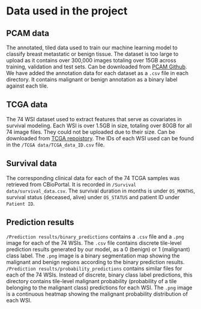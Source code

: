 # Data used in the project

## PCAM data
The annotated, tiled data used to train our machine learning model to classify breast metastatic or benign tissue. The dataset is too large to upload as it contains over 300,000 images totaling over 15GB across training, validation and test sets. Can be downloaded from [PCAM Github](https://github.com/basveeling/pcam). We have added the annotation data for each dataset as a `.csv` file in each directory. It contains malignant or benign annotation as a binary label against each tile. 

## TCGA data
The 74 WSI dataset used to extract features that serve as covariates in survival modeling. Each WSI is over 1.5GB in size, totaling over 80GB for all 74 image files. They could not be uploaded due to their size. Can be downloaded from [TCGA repoistory](https://portal.gdc.cancer.gov/repository?filters=%7B%22op%22%3A%22and%22%2C%22content%22%3A%5B%7B%22content%22%3A%7B%22field%22%3A%22files.cases.primary_site%22%2C%22value%22%3A%5B%22breast%22%5D%7D%2C%22op%22%3A%22in%22%7D%2C%7B%22op%22%3A%22in%22%2C%22content%22%3A%7B%22field%22%3A%22files.data_type%22%2C%22value%22%3A%5B%22Slide%20Image%22%5D%7D%7D%5D%7D). The IDs of each WSI used can be found in the `/TCGA data/TCGA_data_ID.csv` file. 

## Survival data
The corresponding clinical data for each of the 74 TCGA samples was retrieved from CBioPortal. It is recorded in `/Survival data/survival_data.csv`. The survival duration in months is under `OS_MONTHS`, survival status (deceased, alive) under `OS_STATUS` and patient ID under `Patient ID`. 

## Prediction results
`/Prediction results/binary_predictions` contains a `.csv` file and a `.png` image for each of the 74 WSIs. The `.csv` file contains discrete tile-level prediction results generated by our model, as a 0 (benign) or 1 (malignant) class label. The `.png` image is a binary segmentation map showing the malignant and benign regions according to the binary prediction results. 
`/Prediction results/probability_predictions` contains similar files for each of the 74 WSIs. Instead of discrete, binary class label predictions, this directory contains tile-level malignant probability (probability of a tile belonging to the malignant class) predictions for each WSI. The `.png` image is a continuous heatmap showing the malignant probability distribution of each WSI. 


